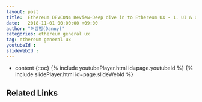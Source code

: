 ```yaml
---
layout: post
title:  Ethereum DEVCON4 Review-Deep dive in to Ethereum UX - 1. UI & User Research
date:   2018-11-01 00:00:00 +09:00
author: "허상범(Danny)"
categories: ethereum general ux
tag: ethereum general ux
youtubeId :
slideWebId :
---
```

* content
{:toc}
{% include youtubePlayer.html id=page.youtubeId %}
{% include slidePlayer.html id=page.slideWebId %}

## Related Links

[](https://medium.com/onther-tech/ethereum-devcon-iv-overview-deep-dive-into-ethereum-ux-1-dapp-ui-user-research-5593c07f2059)
